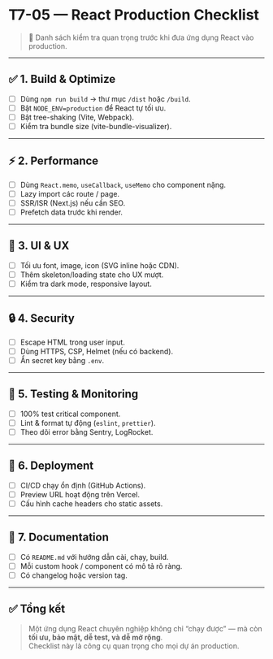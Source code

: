 # T7-05 — React Production Checklist

> 🧾 Danh sách kiểm tra quan trọng trước khi đưa ứng dụng React vào production.

---

## ✅ 1. Build & Optimize
- [ ] Dùng `npm run build` → thư mục `/dist` hoặc `/build`.
- [ ] Bật `NODE_ENV=production` để React tự tối ưu.
- [ ] Bật tree-shaking (Vite, Webpack).
- [ ] Kiểm tra bundle size (vite-bundle-visualizer).

---

## ⚡ 2. Performance
- [ ] Dùng `React.memo`, `useCallback`, `useMemo` cho component nặng.
- [ ] Lazy import các route / page.
- [ ] SSR/ISR (Next.js) nếu cần SEO.
- [ ] Prefetch data trước khi render.

---

## 🎨 3. UI & UX
- [ ] Tối ưu font, image, icon (SVG inline hoặc CDN).
- [ ] Thêm skeleton/loading state cho UX mượt.
- [ ] Kiểm tra dark mode, responsive layout.

---

## 🔒 4. Security
- [ ] Escape HTML trong user input.
- [ ] Dùng HTTPS, CSP, Helmet (nếu có backend).
- [ ] Ẩn secret key bằng `.env`.

---

## 🧪 5. Testing & Monitoring
- [ ] 100% test critical component.
- [ ] Lint & format tự động (`eslint`, `prettier`).
- [ ] Theo dõi error bằng Sentry, LogRocket.

---

## 🚀 6. Deployment
- [ ] CI/CD chạy ổn định (GitHub Actions).
- [ ] Preview URL hoạt động trên Vercel.
- [ ] Cấu hình cache headers cho static assets.

---

## 🧩 7. Documentation
- [ ] Có `README.md` với hướng dẫn cài, chạy, build.
- [ ] Mỗi custom hook / component có mô tả rõ ràng.
- [ ] Có changelog hoặc version tag.

---

## ✅ Tổng kết
> Một ứng dụng React chuyên nghiệp không chỉ “chạy được” — mà còn **tối ưu, bảo mật, dễ test, và dễ mở rộng**.  
> Checklist này là công cụ quan trọng cho mọi dự án production.
